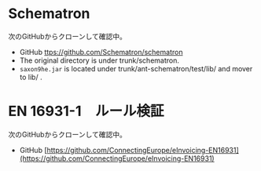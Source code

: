 # Schematron
次のGitHubからクローンして確認中。
* GitHub [ttps://github.com/Schematron/schematron](https://github.com/Schematron/schematron)  
* The original directory is under trunk/schematron.
* `saxon9he.jar` is located under trunk/ant-schematron/test/lib/ and mover to lib/ . 

# EN 16931-1　ルール検証
次のGitHubからクローンして確認中。
* GitHub [https://github.com/ConnectingEurope/eInvoicing-EN16931](https://github.com/ConnectingEurope/eInvoicing-EN16931)